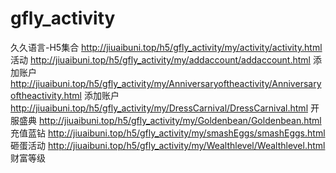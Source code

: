 # gfly_activity
久久语言-H5集合
http://jiuaibuni.top/h5/gfly_activity/my/activity/activity.html   活动
http://jiuaibuni.top/h5/gfly_activity/my/addaccount/addaccount.html   添加账户
http://jiuaibuni.top/h5/gfly_activity/my/Anniversaryoftheactivity/Anniversaryoftheactivity.html   添加账户
http://jiuaibuni.top/h5/gfly_activity/my/DressCarnival/DressCarnival.html   开服盛典
http://jiuaibuni.top/h5/gfly_activity/my/Goldenbean/Goldenbean.html   充值蓝钻
http://jiuaibuni.top/h5/gfly_activity/my/smashEggs/smashEggs.html   砸蛋活动
http://jiuaibuni.top/h5/gfly_activity/my/Wealthlevel/Wealthlevel.html   财富等级
